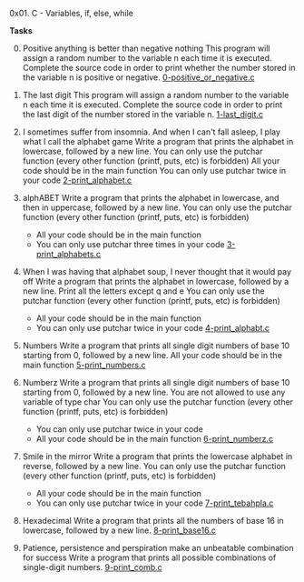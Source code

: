 0x01. C - Variables, if, else, while

**Tasks**

0. Positive anything is better than negative nothing
This program will assign a random number to the variable n each time it is executed. Complete the source code in order to print whether the number stored in the variable n is positive or negative.
[0-positive_or_negative.c](0-positive_or_negative.c)

1. The last digit
This program will assign a random number to the variable n each time it is executed. Complete the source code in order to print the last digit of the number stored in the variable n.
[1-last_digit.c](/1-last_digit.c)

2. I sometimes suffer from insomnia. And when I can't fall asleep, I play what I call the alphabet game
Write a program that prints the alphabet in lowercase, followed by a new line.
You can only use the putchar function (every other function (printf, puts, etc) is forbidden)
	All your code should be in the main function
	You can only use putchar twice in your code
[2-print_alphabet.c](/2-print_alphabet.c)

3. alphABET
Write a program that prints the alphabet in lowercase, and then in uppercase, followed by a new line.
You can only use the putchar function (every other function (printf, puts, etc) is forbidden)
	- All your code should be in the main function
	- You can only use putchar three times in your code
[3-print_alphabets.c](/3-print_alphabets.c)

4. When I was having that alphabet soup, I never thought that it would pay off
Write a program that prints the alphabet in lowercase, followed by a new line.
Print all the letters except q and e
You can only use the putchar function (every other function (printf, puts, etc) is forbidden)
	- All your code should be in the main function
	- You can only use putchar twice in your code
[4-print_alphabt.c](/4-print_alphabt.c)

5. Numbers
Write a program that prints all single digit numbers of base 10 starting from 0, followed by a new line.
All your code should be in the main function
[5-print_numbers.c](/5-print_numbers.c)

6. Numberz
Write a program that prints all single digit numbers of base 10 starting from 0, followed by a new line.
You are not allowed to use any variable of type char
You can only use the putchar function (every other function (printf, puts, etc) is forbidden)
	- You can only use putchar twice in your code
	- All your code should be in the main function
[6-print_numberz.c](/6-print_numberz.c)

7. Smile in the mirror
Write a program that prints the lowercase alphabet in reverse, followed by a new line.
You can only use the putchar function (every other function (printf, puts, etc) is forbidden)
	- All your code should be in the main function
	- You can only use putchar twice in your code
[7-print_tebahpla.c](/7-print_tebahpla.c)

8. Hexadecimal
Write a program that prints all the numbers of base 16 in lowercase, followed by a new line.
[8-print_base16.c](/8-print_base16.c)

9. Patience, persistence and perspiration make an unbeatable combination for success
Write a program that prints all possible combinations of single-digit numbers.
[9-print_comb.c](/9-print_comb.c)



